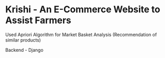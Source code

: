 # Krishi - An E-Commerce Website to Assist Farmers

Used Apriori Algorithm for Market Basket Analysis (Recommendation of similar products)

Backend - Django 

